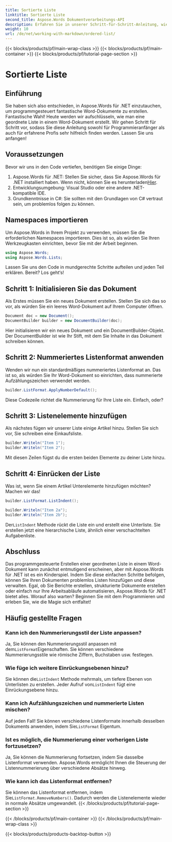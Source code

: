```yaml
---
title: Sortierte Liste
linktitle: Sortierte Liste
second_title: Aspose.Words Dokumentverarbeitungs-API
description: Erfahren Sie in unserer Schritt-für-Schritt-Anleitung, wie Sie mit Aspose.Words für .NET geordnete Listen in Word-Dokumenten erstellen. Perfekt für die Automatisierung der Dokumenterstellung.
weight: 10
url: /de/net/working-with-markdown/ordered-list/
---
```


{{< blocks/products/pf/main-wrap-class >}}
{{< blocks/products/pf/main-container >}}
{{< blocks/products/pf/tutorial-page-section >}}

# Sortierte Liste

## Einführung

Sie haben sich also entschieden, in Aspose.Words für .NET einzutauchen, um programmgesteuert fantastische Word-Dokumente zu erstellen. Fantastische Wahl! Heute werden wir aufschlüsseln, wie man eine geordnete Liste in einem Word-Dokument erstellt. Wir gehen Schritt für Schritt vor, sodass Sie diese Anleitung sowohl für Programmieranfänger als auch für erfahrene Profis sehr hilfreich finden werden. Lassen Sie uns anfangen!

## Voraussetzungen

Bevor wir uns in den Code vertiefen, benötigen Sie einige Dinge:

1. Aspose.Words für .NET: Stellen Sie sicher, dass Sie Aspose.Words für .NET installiert haben. Wenn nicht, können Sie es herunterladen[Hier](https://releases.aspose.com/words/net/).
2. Entwicklungsumgebung: Visual Studio oder eine andere .NET-kompatible IDE.
3. Grundkenntnisse in C#: Sie sollten mit den Grundlagen von C# vertraut sein, um problemlos folgen zu können.

## Namespaces importieren

Um Aspose.Words in Ihrem Projekt zu verwenden, müssen Sie die erforderlichen Namespaces importieren. Dies ist so, als würden Sie Ihren Werkzeugkasten einrichten, bevor Sie mit der Arbeit beginnen.

```csharp
using Aspose.Words;
using Aspose.Words.Lists;
```

Lassen Sie uns den Code in mundgerechte Schritte aufteilen und jeden Teil erklären. Bereit? Los geht‘s!

## Schritt 1: Initialisieren Sie das Dokument

Als Erstes müssen Sie ein neues Dokument erstellen. Stellen Sie sich das so vor, als würden Sie ein leeres Word-Dokument auf Ihrem Computer öffnen.

```csharp
Document doc = new Document();
DocumentBuilder builder = new DocumentBuilder(doc);
```

Hier initialisieren wir ein neues Dokument und ein DocumentBuilder-Objekt. Der DocumentBuilder ist wie Ihr Stift, mit dem Sie Inhalte in das Dokument schreiben können.

## Schritt 2: Nummeriertes Listenformat anwenden

Wenden wir nun ein standardmäßiges nummeriertes Listenformat an. Das ist so, als würden Sie Ihr Word-Dokument so einrichten, dass nummerierte Aufzählungszeichen verwendet werden.

```csharp
builder.ListFormat.ApplyNumberDefault();
```

Diese Codezeile richtet die Nummerierung für Ihre Liste ein. Einfach, oder?

## Schritt 3: Listenelemente hinzufügen

Als nächstes fügen wir unserer Liste einige Artikel hinzu. Stellen Sie sich vor, Sie schreiben eine Einkaufsliste.

```csharp
builder.Writeln("Item 1");
builder.Writeln("Item 2");
```

Mit diesen Zeilen fügst du die ersten beiden Elemente zu deiner Liste hinzu.

## Schritt 4: Einrücken der Liste

Was ist, wenn Sie einem Artikel Unterelemente hinzufügen möchten? Machen wir das!

```csharp
builder.ListFormat.ListIndent();

builder.Writeln("Item 2a");
builder.Writeln("Item 2b");
```

 Der`ListIndent` Methode rückt die Liste ein und erstellt eine Unterliste. Sie erstellen jetzt eine hierarchische Liste, ähnlich einer verschachtelten Aufgabenliste.

## Abschluss

Das programmgesteuerte Erstellen einer geordneten Liste in einem Word-Dokument kann zunächst entmutigend erscheinen, aber mit Aspose.Words für .NET ist es ein Kinderspiel. Indem Sie diese einfachen Schritte befolgen, können Sie Ihren Dokumenten problemlos Listen hinzufügen und diese verwalten. Egal, ob Sie Berichte erstellen, strukturierte Dokumente erstellen oder einfach nur Ihre Arbeitsabläufe automatisieren, Aspose.Words für .NET bietet alles. Worauf also warten? Beginnen Sie mit dem Programmieren und erleben Sie, wie die Magie sich entfaltet!

## Häufig gestellte Fragen

### Kann ich den Nummerierungsstil der Liste anpassen?  
 Ja, Sie können den Nummerierungsstil anpassen mit dem`ListFormat`Eigenschaften. Sie können verschiedene Nummerierungsstile wie römische Ziffern, Buchstaben usw. festlegen.

### Wie füge ich weitere Einrückungsebenen hinzu?  
 Sie können die`ListIndent` Methode mehrmals, um tiefere Ebenen von Unterlisten zu erstellen. Jeder Aufruf von`ListIndent` fügt eine Einrückungsebene hinzu.

### Kann ich Aufzählungszeichen und nummerierte Listen mischen?  
 Auf jeden Fall! Sie können verschiedene Listenformate innerhalb desselben Dokuments anwenden, indem Sie`ListFormat` Eigentum.

### Ist es möglich, die Nummerierung einer vorherigen Liste fortzusetzen?  
Ja, Sie können die Nummerierung fortsetzen, indem Sie dasselbe Listenformat verwenden. Aspose.Words ermöglicht Ihnen die Steuerung der Listennummerierung über verschiedene Absätze hinweg.

### Wie kann ich das Listenformat entfernen?  
 Sie können das Listenformat entfernen, indem Sie`ListFormat.RemoveNumbers()`. Dadurch werden die Listenelemente wieder in normale Absätze umgewandelt.
{{< /blocks/products/pf/tutorial-page-section >}}

{{< /blocks/products/pf/main-container >}}
{{< /blocks/products/pf/main-wrap-class >}}

{{< blocks/products/products-backtop-button >}}
